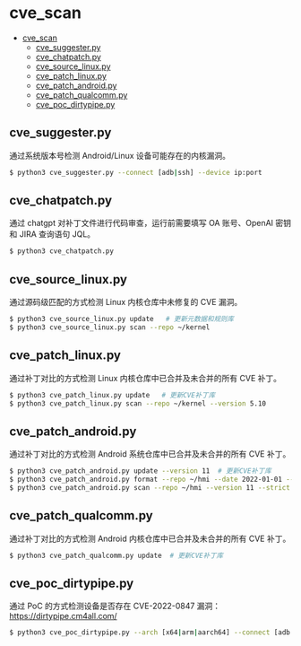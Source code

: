 # cve_scan

- [cve\_scan](#cve_scan)
  - [cve\_suggester.py](#cve_suggesterpy)
  - [cve\_chatpatch.py](#cve_chatpatchpy)
  - [cve\_source\_linux.py](#cve_source_linuxpy)
  - [cve\_patch\_linux.py](#cve_patch_linuxpy)
  - [cve\_patch\_android.py](#cve_patch_androidpy)
  - [cve\_patch\_qualcomm.py](#cve_patch_qualcommpy)
  - [cve\_poc\_dirtypipe.py](#cve_poc_dirtypipepy)

## cve_suggester.py

通过系统版本号检测 Android/Linux 设备可能存在的内核漏洞。

```sh
$ python3 cve_suggester.py --connect [adb|ssh] --device ip:port
```

## cve_chatpatch.py

通过 chatgpt 对补丁文件进行代码审查，运行前需要填写 OA 账号、OpenAI 密钥和 JIRA 查询语句 JQL。

```sh
$ python3 cve_chatpatch.py
```

## cve_source_linux.py

通过源码级匹配的方式检测 Linux 内核仓库中未修复的 CVE 漏洞。

```sh
$ python3 cve_source_linux.py update   # 更新元数据和规则库
$ python3 cve_source_linux.py scan --repo ~/kernel
```

## cve_patch_linux.py

通过补丁对比的方式检测 Linux 内核仓库中已合并及未合并的所有 CVE 补丁。

```sh
$ python3 cve_patch_linux.py update   # 更新CVE补丁库
$ python3 cve_patch_linux.py scan --repo ~/kernel --version 5.10
```

## cve_patch_android.py

通过补丁对比的方式检测 Android 系统仓库中已合并及未合并的所有 CVE 补丁。

```sh
$ python3 cve_patch_android.py update --version 11  # 更新CVE补丁库
$ python3 cve_patch_android.py format --repo ~/hmi --date 2022-01-01 --version 11 # 生成仓库补丁
$ python3 cve_patch_android.py scan --repo ~/hmi --version 11 --strict  # 严格模式扫描
```

## cve_patch_qualcomm.py

通过补丁对比的方式检测 Android 内核仓库中已合并及未合并的所有 CVE 补丁。

```sh
$ python3 cve_patch_qualcomm.py update  # 更新CVE补丁库
```

## cve_poc_dirtypipe.py

通过 PoC 的方式检测设备是否存在 CVE-2022-0847 漏洞：https://dirtypipe.cm4all.com/

```sh
$ python3 cve_poc_dirtypipe.py --arch [x64|arm|aarch64] --connect [adb|ssh] --device ip:port
```
